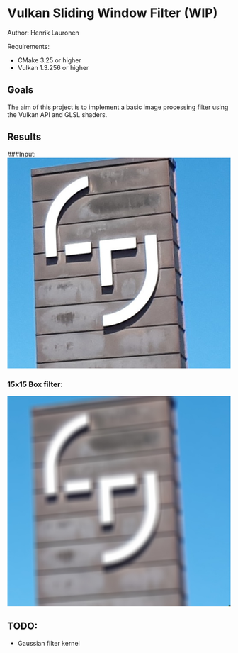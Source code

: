 # Vulkan Sliding Window Filter (WIP)

Author: Henrik Lauronen

Requirements:
- CMake 3.25 or higher
- Vulkan 1.3.256 or higher

## Goals

The aim of this project is to implement a basic image processing filter using the Vulkan API and GLSL shaders.

## Results
###Input:
![Input image](input.jpg)
### 15x15 Box filter:
![Input filtered by a 15x15 box filter](output_box.jpg)

## TODO:
- Gaussian filter kernel
